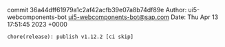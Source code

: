 commit 36a44dff61979a1c2af42acfb39e07a8b74df89e
Author: ui5-webcomponents-bot <ui5-webcomponents-bot@sap.com>
Date:   Thu Apr 13 17:51:45 2023 +0000

    chore(release): publish v1.12.2 [ci skip]
